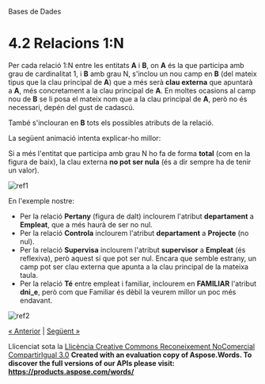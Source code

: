 Bases de Dades


# <a name="main"></a>**4.2 Relacions 1:N**

Per cada relació 1:N entre les entitats **A** i **B**, on **A** és la que participa amb grau de cardinalitat 1, i **B** amb grau N, s'inclou un nou camp en **B** (del mateix tipus que la clau principal de **A**) que a més serà **clau externa** que apuntarà a **A**, més concretament a la clau principal de **A**. En moltes ocasions al camp nou de **B** se li posa el mateix nom que a la clau principal de **A**, però no és necessari, depén del gust de cadascú.

També s'inclouran en **B** tots els possibles atributs de la relació.

La següent animació intenta explicar-ho millor:

Si a més l'entitat que participa amb grau N ho fa de forma **total** (com en la figura de baix), la clau externa **no pot ser nula** (és a dir sempre ha de tenir un valor).

![ref1]

En l'exemple nostre:

- Per la relació **Pertany** (figura de dalt) inclourem l'atribut **departament** a **Empleat**, que a més haurà de ser no nul.
- Per la relació **Controla** inclourem l'atribut **departament** a **Projecte** (no nul).
- Per la relació **Supervisa** inclourem l'atribut **supervisor** a **Empleat** (és reflexiva), però aquest sí que pot ser nul. Encara que semble estrany, un camp pot ser clau externa que apunta a la clau principal de la mateixa taula.
- Per la relació **Té** entre empleat i familiar, inclourem en **FAMILIAR** l'atribut **dni\_e**, però com que Familiar és dèbil la veurem millor un poc més endavant.

![ref2]

[« Anterior](41_entitats.md) | [Següent »](43_relacions_mn.md)

Llicenciat sota la [Llicència Creative Commons Reconeixement NoComercial CompartirIgual 3.0](http://creativecommons.org/licenses/by-nc-sa/3.0/)
**Created with an evaluation copy of Aspose.Words. To discover the full versions of our APIs please visit: https://products.aspose.com/words/**

[ref1]: 42_relacions_1n.002.png
[ref2]: 42_relacions_1n.003.png
